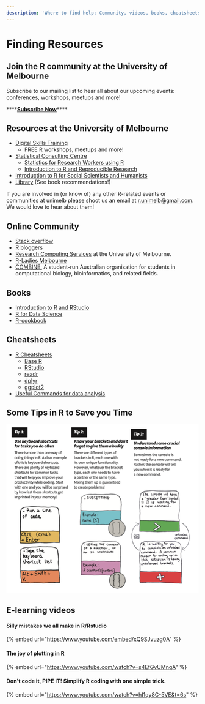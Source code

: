 ```yaml
---
description: 'Where to find help: Community, videos, books, cheatsheets and more...'
---
```


# Finding Resources

## Join the R community at the University of Melbourne

Subscribe to our mailing list to hear all about our upcoming events: conferences, workshops, meetups and more! 

\*\*\*\*[**Subscribe Now**](mailto:mdap-info@unimelb.edu.au?subject=MDAP%20Newsletter%3A%20Subscribe&body=Hi%20MDAP%2C%0A%0APlease%2C%20add%20me%20to%20the%20mailing%20list.%0A%0A)\*\*\*\*

## Resources at the University of Melbourne

* [Digital Skills Training](https://gateway.research.unimelb.edu.au/events/researcher-connect#digital-skills-training)
  * FREE R workshops, meetups and more!
* [Statistical Consulting Centre](https://scc.ms.unimelb.edu.au/)
  * [Statistics for Research Workers using R](https://scc.ms.unimelb.edu.au/statistics-courses/course-listing/srw-R)
  * [Introduction to R and Reproducible Research](https://scc.ms.unimelb.edu.au/statistics-courses/course-listing/research-and-r)
*  [Introduction to R for Social Scientists and Humanists](https://arts.unimelb.edu.au/research/digital-studio/news-and-events)
* [Library](http://unimelb.libguides.com/stat_software/R) \(See book recommendations!\)

If you are involved in \(or know of\) any other R-related events or communities at unimelb please shoot us an email at r.unimelb@gmail.com. We would love to hear about them!

## Online Community

* [Stack overflow](%20https://stackoverflow.com/questions/tagged/r)
* [R bloggers](www.r-bloggers.com)
* [Research Computing Services](https://research.unimelb.edu.au/infrastructure/research-computing-services) at the University of Melbourne.
* [R-Ladies Melbourne](https://twitter.com/RLadiesMelb)
* [COMBINE:](https://combine.org.au/) A student-run Australian organisation for students in computational biology, bioinformatics, and related fields. 

## Books

* [Introduction to R and RStudio](https://nikkirubinstein.gitbooks.io/resguides-introductory-r-workshop/content/content/01-rstudio-intro.html)
* [R for Data Science](https://r4ds.had.co.nz)[ ](https://r4ds.had.co.nz%20)
* [R-cookbook](%20http://cookbook-r.com)

## Cheatsheets

* [R Cheatsheets](https://rstudio.com/resources/cheatsheets/)
  * [Base R](http://github.com/rstudio/cheatsheets/raw/master/base-r.pdf)
  * [RStudio](https://github.com/rstudio/cheatsheets/raw/master/rstudio-ide.pdf)
  * [readr](https://github.com/rstudio/cheatsheets/raw/master/data-import.pdf)
  * [dplyr](https://github.com/rstudio/cheatsheets/raw/master/data-transformation.pdf)
  * [ggplot2](https://github.com/rstudio/cheatsheets/raw/master/data-visualization-2.1.pdf)
* [Useful Commands for data analysis](https://resbaz.github.io/R_intro_May/reference.html)

## Some Tips in R to Save you Time

![](.gitbook/assets/rtip2.png)

## E-learning videos

#### Silly mistakes we all make in R/Rstudio

{% embed url="https://www.youtube.com/embed/xQ9SJvuzg0A" %}

#### The joy of plotting in R

{% embed url="https://www.youtube.com/watch?v=s4EfGvUMnqA" %}

#### Don't code it, PIPE IT! Simplify R coding with one simple trick.

{% embed url="https://www.youtube.com/watch?v=hI1qy8C-5VE&t=6s" %}

